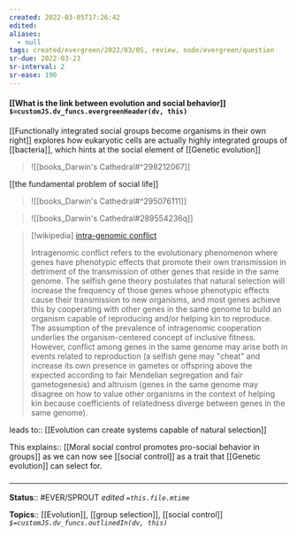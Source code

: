 ```yaml
---
created: 2022-03-05T17:26:42 
edited: 
aliases:
  - null
tags: created/evergreen/2022/03/05, review, node/evergreen/question
sr-due: 2022-03-23
sr-interval: 2
sr-ease: 190
---
```


#### [[What is the link between evolution and social behavior]] `$=customJS.dv_funcs.evergreenHeader(dv, this)`

[[Functionally integrated social groups become organisms in their own right]] explores how eukaryotic cells are actually highly integrated groups of [[bacteria]], which hints at the social element of [[Genetic evolution]] 

> ![[books_Darwin's Cathedral#^298212067]]

 [[the fundamental problem of social life]]
 
> ![[books_Darwin's Cathedral#^295076111]]

> ![[books_Darwin's Cathedral#289554236q]]

> [!wikipedia] [intra-genomic conflict](https://en.wikipedia.org/wiki/Intragenomic%20conflict)
> 
> Intragenomic conflict refers to the evolutionary phenomenon where genes have phenotypic effects that promote their own transmission in detriment of the transmission of other genes that reside in the same genome. The selfish gene theory postulates that natural selection will increase the frequency of those genes whose phenotypic effects cause their transmission to new organisms, and most genes achieve this by cooperating with other genes in the same genome to build an organism capable of reproducing and/or helping kin to reproduce. The assumption of the prevalence of intragenomic cooperation underlies the organism-centered concept of inclusive fitness. However, conflict among genes in the same genome may arise both in events related to reproduction (a selfish gene may "cheat" and increase its own presence in gametes or offspring above the expected according to fair Mendelian segregation and fair gametogenesis) and altruism (genes in the same genome may disagree on how to value other organisms in the context of helping kin because coefficients of relatedness diverge between genes in the same genome).
>

leads to:: [[Evolution can create systems capable of natural selection]]

This
explains:: [[Moral social control promotes pro-social behavior in groups]]
as we can now see [[social control]] as a trait that [[Genetic evolution]] can select for.

### <hr class="footnote"/>

**Status**:: #EVER/SPROUT
*edited `=this.file.mtime`*

**Topics**:: [[Evolution]], [[group selection]], [[social control]]
*`$=customJS.dv_funcs.outlinedIn(dv, this)`*
